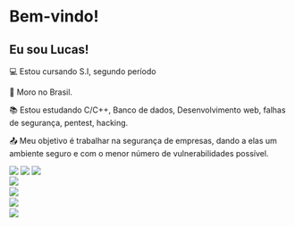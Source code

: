 # Bem-vindo!

 

## Eu sou Lucas!

 

:computer: Estou cursando S.I, segundo período

:house_with_garden: Moro no Brasil.

:books: Estou estudando C/C++, Banco de dados, Desenvolvimento web, falhas de segurança, pentest, hacking.

:outbox_tray: Meu objetivo é trabalhar na segurança de empresas, dando a elas um ambiente seguro e com o menor número de vulnerabilidades possível.


<code><img src="https://img.shields.io/badge/MySQL-005C84?style=for-the-badge&logo=mysql&logoColor=white" /></code> 
<code><img src="https://img.shields.io/badge/C-00599C?style=for-the-badge&logo=c&logoColor=white" /></code> 
<code><img src="https://img.shields.io/badge/C%2B%2B-00599C?style=for-the-badge&logo=c%2B%2B&logoColor=white" /></code> 
<code> <img src="https://img.shields.io/badge/HTML5-E34F26?style=for-the-badge&logo=html5&logoColor=white"/></code>
<code> <img src="https://img.shields.io/badge/JavaScript-323330?style=for-the-badge&logo=javascript&logoColor=F7DF1E"/></code> 
<code> <img src="https://img.shields.io/badge/Python-FFD43B?style=for-the-badge&logo=python&logoColor=blue"/></code> 
<code> <img src="https://img.shields.io/badge/Kali_Linux-557C94?style=for-the-badge&logo=kali-linux&logoColor=white"/></code> 

